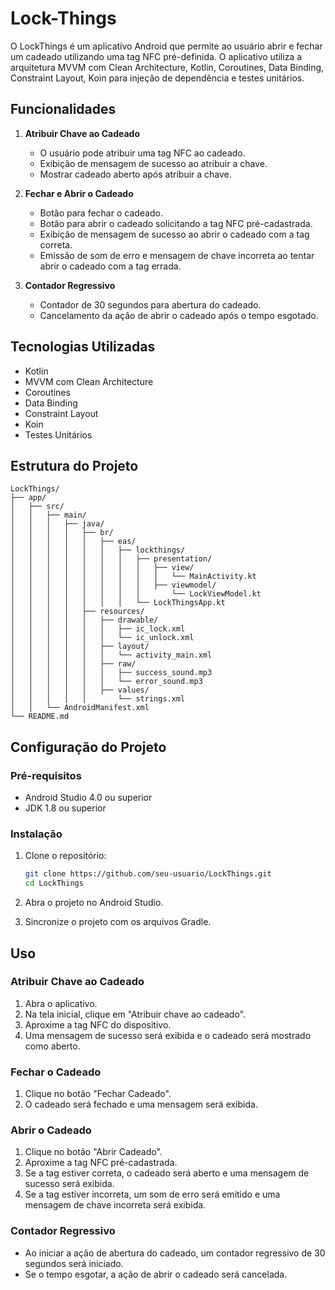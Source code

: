 # Lock-Things


O LockThings é um aplicativo Android que permite ao usuário abrir e fechar um cadeado utilizando uma tag NFC pré-definida. O aplicativo utiliza a arquitetura MVVM com Clean Architecture, Kotlin, Coroutines, Data Binding, Constraint Layout, Koin para injeção de dependência e testes unitários.

## Funcionalidades

1. **Atribuir Chave ao Cadeado**
    - O usuário pode atribuir uma tag NFC ao cadeado.
    - Exibição de mensagem de sucesso ao atribuir a chave.
    - Mostrar cadeado aberto após atribuir a chave.

2. **Fechar e Abrir o Cadeado**
    - Botão para fechar o cadeado.
    - Botão para abrir o cadeado solicitando a tag NFC pré-cadastrada.
    - Exibição de mensagem de sucesso ao abrir o cadeado com a tag correta.
    - Emissão de som de erro e mensagem de chave incorreta ao tentar abrir o cadeado com a tag errada.

3. **Contador Regressivo**
    - Contador de 30 segundos para abertura do cadeado.
    - Cancelamento da ação de abrir o cadeado após o tempo esgotado.

## Tecnologias Utilizadas

- Kotlin
- MVVM com Clean Architecture
- Coroutines
- Data Binding
- Constraint Layout
- Koin
- Testes Unitários

## Estrutura do Projeto

```
LockThings/
├── app/
│   ├── src/
│   │   ├── main/
│   │   │   ├── java/
│   │   │   │   ├── br/
│   │   │   │   │   ├── eas/
│   │   │   │   │   │   ├── lockthings/
│   │   │   │   │   │   │   ├── presentation/
│   │   │   │   │   │   │   │   ├── view/
│   │   │   │   │   │   │   │   │   └── MainActivity.kt
│   │   │   │   │   │   │   │   ├── viewmodel/
│   │   │   │   │   │   │   │       └── LockViewModel.kt
│   │   │   │   │   │   │   └── LockThingsApp.kt
│   │   │   │   ├── resources/
│   │   │   │   │   ├── drawable/
│   │   │   │   │   │   ├── ic_lock.xml
│   │   │   │   │   │   └── ic_unlock.xml
│   │   │   │   │   ├── layout/
│   │   │   │   │   │   └── activity_main.xml
│   │   │   │   │   ├── raw/
│   │   │   │   │   │   ├── success_sound.mp3
│   │   │   │   │   │   └── error_sound.mp3
│   │   │   │   │   ├── values/
│   │   │   │   │       └── strings.xml
│   │   └── AndroidManifest.xml
└── README.md
```

## Configuração do Projeto

### Pré-requisitos

- Android Studio 4.0 ou superior
- JDK 1.8 ou superior

### Instalação

1. Clone o repositório:
    ```bash
    git clone https://github.com/seu-usuario/LockThings.git
    cd LockThings
    ```

2. Abra o projeto no Android Studio.

3. Sincronize o projeto com os arquivos Gradle.

## Uso

### Atribuir Chave ao Cadeado

1. Abra o aplicativo.
2. Na tela inicial, clique em "Atribuir chave ao cadeado".
3. Aproxime a tag NFC do dispositivo.
4. Uma mensagem de sucesso será exibida e o cadeado será mostrado como aberto.

### Fechar o Cadeado

1. Clique no botão "Fechar Cadeado".
2. O cadeado será fechado e uma mensagem será exibida.

### Abrir o Cadeado

1. Clique no botão "Abrir Cadeado".
2. Aproxime a tag NFC pré-cadastrada.
3. Se a tag estiver correta, o cadeado será aberto e uma mensagem de sucesso será exibida.
4. Se a tag estiver incorreta, um som de erro será emitido e uma mensagem de chave incorreta será exibida.

### Contador Regressivo

- Ao iniciar a ação de abertura do cadeado, um contador regressivo de 30 segundos será iniciado.
- Se o tempo esgotar, a ação de abrir o cadeado será cancelada.
